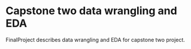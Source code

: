 # Capstone two data wrangling and EDA

FinalProject describes data wrangling and EDA for capstone two project. 
